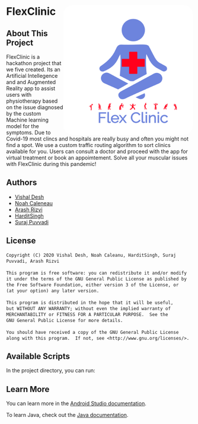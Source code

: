 # FlexClinic <img align="right" alt="FlexClinic" src="./unknown.png" width="350px" height="350px" style="border-radius: 25px;">


## About This Project
FlexClinic is a hackathon project that we five created. Its an Artificial Intellegence and 
and Augmented Reality app to assist users with physiotherapy based on the issue diagnosed by the
custom Machine learning model for the symptoms. Due to Covid-19 most clincs and hospitals are
really busy and often you might not find a spot. We use a custom traffic routing algorithm to sort clinics available for you.
Users can consult a doctor and proceed with the app for virtual treatment or
book an appoimtement.
Solve all your muscular issues with FlexClinic during this pandemic!

## Authors
 - [Vishal Desh](https://github.com/VDeshh)
 - [Noah Caleneau](https://github.com/caleanunoah)
 - [Arash Rizvi](https://github.com/rizvi95/)
 - [HarditSingh](https://github.com/HSHarditSingh)
 - [Suraj Puvvadi](https://github.com/)


## License

```
Copyright (C) 2020 Vishal Desh, Noah Caleanu, HarditSingh, Suraj Puvvadi, Arash Rizvi

This program is free software: you can redistribute it and/or modify
it under the terms of the GNU General Public License as published by
the Free Software Foundation, either version 3 of the License, or
(at your option) any later version.

This program is distributed in the hope that it will be useful,
but WITHOUT ANY WARRANTY; without even the implied warranty of
MERCHANTABILITY or FITNESS FOR A PARTICULAR PURPOSE.  See the
GNU General Public License for more details.

You should have received a copy of the GNU General Public License
along with this program.  If not, see <http://www.gnu.org/licenses/>.
```

## Available Scripts

In the project directory, you can run:

## Learn More

You can learn more in the [Android Studio documentation](https://developer.android.com/distribute/best-practices/develop/index.html?gclid=Cj0KCQjwirz3BRD_ARIsAImf7LOB1IG9HhEE2wNpg-I6oHEKPGXEDOC9_SKUltyw4SR4qsYjci9j3wMaAtU7EALw_wcB).

To learn Java, check out the [Java documentation](https://docs.oracle.com/en/java/).
